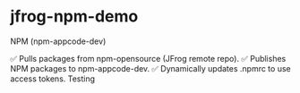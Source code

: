 # jfrog-npm-demo

 NPM (npm-appcode-dev)

✅ Pulls packages from npm-opensource (JFrog remote repo).
✅ Publishes NPM packages to npm-appcode-dev.
✅ Dynamically updates .npmrc to use access tokens.
Testing